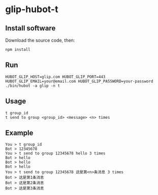 # glip-hubot-t


## Install software

Download the source code, then:

```
npm install
```


## Run

```
HUBOT_GLIP_HOST=glip.com HUBOT_GLIP_PORT=443 HUBOT_GLIP_EMAIL=your@email.com HUBOT_GLIP_PASSWORD=your-password ./bin/hubot -a glip -n t
```


## Usage

```
t group_id
t send to group <group_id> <message> <n> times
```


## Example

```
You > t group_id
Bot > 12345678
You > t send to group 12345678 hello 3 times
Bot > hello
Bot > hello
Bot > hello
You > t send to group 12345678 这是第<n>条消息 3 times
Bot > 这是第1条消息
Bot > 这是第2条消息
Bot > 这是第3条消息
```
